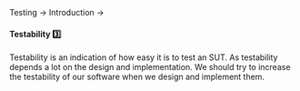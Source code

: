 <link rel="stylesheet" href="{{baseUrl}}/css/textbook.css">

<div class="website-content">

<div id="path">Testing &rarr; Introduction &rarr;</div>

<div id="title">

#### Testability :three:

</div>

<div id="body">

Testability is an indication of how easy it is to test an SUT. As testability depends a lot on the design and implementation. We should try to increase the testability of our software when we design and implement them.

</div>

<div id="extras">
<div>

</div>
